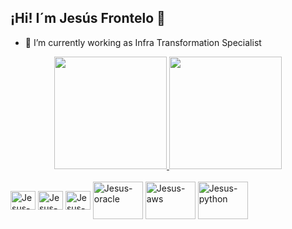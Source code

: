 ## ¡Hi! I´m Jesús Frontelo 👋

- 🔭 I’m currently working as Infra Transformation Specialist

<div align="center">
  <a href="https://github.com/JesusFrontelo/">
    <img height="180em" src="https://github-readme-stats.vercel.app/api?username=JesusFrontelo&show_icons=true&count_private=true&theme=highcontrast&include_all_commits=true" />
    <img height="180em" src="https://github-readme-stats.vercel.app/api/top-langs/?username=JesusFrontelo&theme=highcontrast&langs_count=7" />
    <!--<img height="180em" src="https://github-readme-stats-git-masterrstaa-rickstaa.vercel.app/api?username=JesusFrontelo&show_icons=true&count_private=true&theme=highcontrast&include_all_commits=true"/>
    <img height="180em" src="https://github-readme-stats-git-masterrstaa-rickstaa.vercel.app/api/top-langs/?username=JesusFrontelo&theme=highcontrast&langs_count=7"/>-->
  </a>
</div>

<div style="display: inline_block"><br>
  <img align="center" alt="Jesus-sh" height="30" width="40" src="https://cdn.jsdelivr.net/gh/devicons/devicon/icons/bash/bash-original.svg">
  <img align="center" alt="Jesus-css3" height="30" width="40" src="https://cdn.jsdelivr.net/gh/devicons/devicon/icons/css3/css3-original.svg">
  <img align="center" alt="Jesus-ps1" height="30" width="40" src="https://docs.microsoft.com/es-es/powershell/media/index/ps_black_128.svg" />
  <img align="center" alt="Jesus-oracle" height="60" width="80" src="https://cdn.jsdelivr.net/gh/devicons/devicon/icons/oracle/oracle-original.svg" />
  <img align="center" alt="Jesus-aws" height="60" width="80" src="https://cdn.jsdelivr.net/gh/devicons/devicon/icons/amazonwebservices/amazonwebservices-plain-wordmark.svg" /> 
  <img align="center" alt="Jesus-python" height="60" width="80" src="https://cdn.jsdelivr.net/gh/devicons/devicon/icons/python/python-original-wordmark.svg" /> 
<!--  <img align="right" alt="Rafa-pic" height="150" style="border-radius:50px;" src="https://media.discordapp.net/attachments/639956127056134178/890373478988013628/Publicacoes_Instagram_1_1.png?width=676&height=676">-->
</div>  

 ##
  
<!--
**JesusFrontelo/jesusfrontelo** is a ✨ _special_ ✨ repository because its `README.md` (this file) appears on your GitHub profile.

Here are some ideas to get you started:

- 🌱 I’m currently learning ...
- 👯 I’m looking to collaborate on ...
- 🤔 I’m looking for help with ...
- 💬 Ask me about ...
- 📫 How to reach me: ...
- 😄 Pronouns: ...
- ⚡ Fun fact: ...
-->
